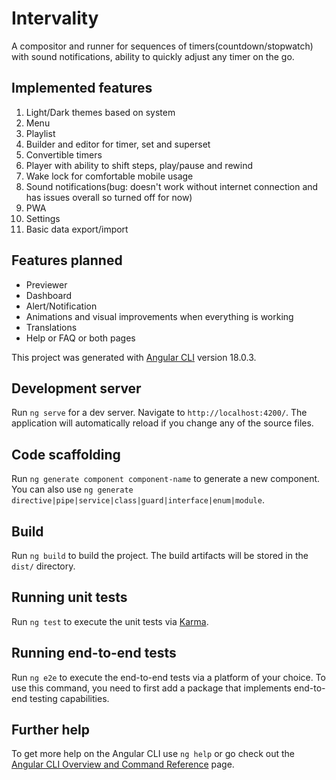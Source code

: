 # Intervality

A compositor and runner for sequences of timers(countdown/stopwatch) with sound notifications, ability to quickly adjust any timer on the go.

## Implemented features

1. Light/Dark themes based on system
2. Menu
3. Playlist
4. Builder and editor for timer, set and superset
5. Convertible timers
6. Player with ability to shift steps, play/pause and rewind
7. Wake lock for comfortable mobile usage
8. Sound notifications(bug: doesn't work without internet connection and has issues overall so turned off for now)
9. PWA
10. Settings
11. Basic data export/import

## Features planned

- Previewer
- Dashboard
- Alert/Notification
- Animations and visual improvements when everything is working
- Translations
- Help or FAQ or both pages

This project was generated with [Angular CLI](https://github.com/angular/angular-cli) version 18.0.3.

## Development server

Run `ng serve` for a dev server. Navigate to `http://localhost:4200/`. The application will automatically reload if you change any of the source files.

## Code scaffolding

Run `ng generate component component-name` to generate a new component. You can also use `ng generate directive|pipe|service|class|guard|interface|enum|module`.

## Build

Run `ng build` to build the project. The build artifacts will be stored in the `dist/` directory.

## Running unit tests

Run `ng test` to execute the unit tests via [Karma](https://karma-runner.github.io).

## Running end-to-end tests

Run `ng e2e` to execute the end-to-end tests via a platform of your choice. To use this command, you need to first add a package that implements end-to-end testing capabilities.

## Further help

To get more help on the Angular CLI use `ng help` or go check out the [Angular CLI Overview and Command Reference](https://angular.dev/tools/cli) page.
